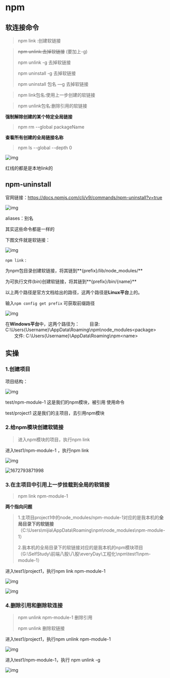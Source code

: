 # npm

## 软连接命令

> npm link :创建软链接



> ~~npm unlink:去掉软链接~~ (要加上-g)
>
> npm unlink -g 去掉软链接
>
> npm uninstall -g 去掉软链接
>
> npm uninstall 包名 —g 去掉软链接



> npm link包名:使用上一步创建的软链接



> npm unlink包名:删除引用的软链接



 **强制解除创建的某个特定全局链接**

> npm rm --global packageName





 **查看所有创建的全局链接名称**

> npm ls --global --depth 0

![img](https://cdn.nlark.com/yuque/0/2023/png/33579416/1672803701105-c0b1e0b7-e767-4347-8835-31fe7d763cda.png)

红线的都是是本地link的



## npm-uninstall

官网链接：https://docs.npmjs.com/cli/v9/commands/npm-uninstall?v=true

![img](https://cdn.nlark.com/yuque/0/2023/png/33579416/1672804540611-ee0b26e1-d347-45c4-a1e4-7f10e4e30510.png)

aliases：别名

其实这些命令都是一样的





下图文件就是软链接：



![img](https://cdn.nlark.com/yuque/0/2023/png/33579416/1672793387774-a2ef4ab5-4590-40b8-b757-27898a86bcf8.png)

`npm link` :

为npm包目录创建软链接，将其链到**{prefix}/lib/node_modules/<package>**

为可执行文件(bin)创建软链接，将其链到**{prefix}/bin/{name}**

以上两个路径是官方文档给出的路径，这两个路径是**Linux平台**上的。



输入`npm config get prefix` 可获取前缀路径

![img](https://cdn.nlark.com/yuque/0/2023/png/33579416/1672793406433-020c383e-77e2-4ff4-8b8b-13604c5d1282.png)





在**Windows平台**中，这两个路径为：
  目录: C:\Users\{Username}\AppData\Roaming\npm\node_modules\<package>
  文件: C:\Users\{Username}\AppData\Roaming\npm\<name>



## 实操

### 1.创建项目

项目结构：

![img](https://cdn.nlark.com/yuque/0/2023/png/33579416/1672793423073-b1d3e740-bb0e-4351-866a-fc3982bdb8d7.png)

test/npm-module-1  这是我们的npm模块，被引用 使用命令

test/project1	这是我们的主项目，去引用npm模块



###  2.给npm模块创建软链接

> 进入npm模块的项目，执行npm link

进入test1/npm-module-1 ，执行npm link

![img](https://cdn.nlark.com/yuque/0/2023/png/33579416/1672793805510-c5140614-2f17-4711-933f-317a24185daf.png)



![1672793871998](C:\Users\mijia\AppData\Roaming\Typora\typora-user-images\1672793871998.png)







### 3.在主项目中引用上一步挂载到全局的软链接

>npm link npm-module-1



**两个指向问题**

>1.主项目project1中的node_modules/npm-module-1对应的是我本机的**全局目录下的软链接**（C:\Users\mijia\AppData\Roaming\npm\node_modules\npm-module-1）
>
>2.我本机的全局目录下的软链接对应的是我本机的npm模块项目（G:\SelfStudy\前端八股\八股\everyDay\工程化\npm\test1\npm-module-1）



进入test1/project1，执行npm link npm-module-1

![img](https://cdn.nlark.com/yuque/0/2023/png/33579416/1672794096655-8b3e47a7-e9b7-4424-bde0-e45bfa65252b.png)



![img](https://cdn.nlark.com/yuque/0/2023/png/33579416/1672794186500-cd77204e-f47c-4435-af83-0ab58ac39176.png)



### 4.删除引用和删除软连接

> npm unlink npm-module-1	删除引用
>
> npm unlink				删除软链接



进入test1/project1，执行npm unlink npm-module-1

![img](https://cdn.nlark.com/yuque/0/2023/png/33579416/1672794583928-7d82b707-1858-45cb-98dd-263789733057.png)



进入test1/npm-module-1，执行 npm unlink -g

![img](https://cdn.nlark.com/yuque/0/2023/png/33579416/1672804878076-5662d73d-ecbd-46f5-903a-6f6cb7976eb1.png)















